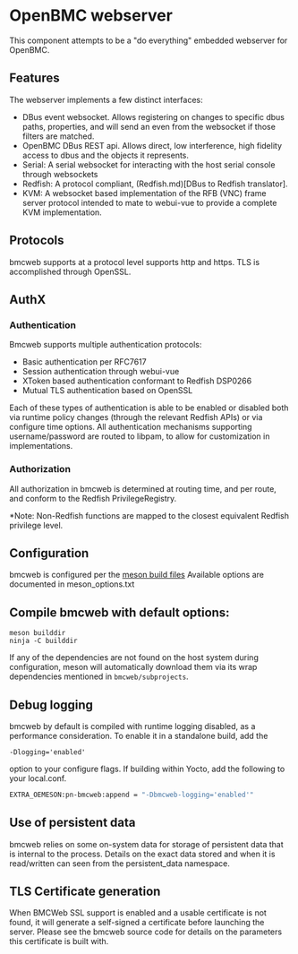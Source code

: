 # OpenBMC webserver #

This component attempts to be a "do everything" embedded webserver for OpenBMC.


## Features ##
The webserver implements a few distinct interfaces:
+ DBus event websocket.  Allows registering on changes to specific dbus paths,
  properties, and will send an even from the websocket if those filters are
  matched.
+ OpenBMC DBus REST api.  Allows direct, low interference, high fidelity access
  to dbus and the objects it represents.
+ Serial: A serial websocket for interacting with the host serial console
  through websockets
+ Redfish: A protocol compliant, (Redfish.md)[DBus to Redfish translator].
+ KVM: A websocket based implementation of the RFB (VNC) frame server protocol
  intended to mate to webui-vue to provide a complete KVM implementation.

## Protocols ##
bmcweb supports at a protocol level supports http and https.  TLS is
accomplished through OpenSSL.

## AuthX ##
### Authentication ###
Bmcweb supports multiple authentication protocols:
+ Basic authentication per RFC7617
+ Session authentication through webui-vue
+ XToken based authentication conformant to Redfish DSP0266
+ Mutual TLS authentication based on OpenSSL

Each of these types of authentication is able to be enabled or disabled both via
runtime policy changes (through the relevant Redfish APIs) or via configure time
options.  All authentication mechanisms supporting username/password are routed
to libpam, to allow for customization in implementations.

### Authorization ###
All authorization in bmcweb is determined at routing time, and per route, and
conform to the Redfish PrivilegeRegistry.

*Note: Non-Redfish functions are mapped to the closest equivalent Redfish
privilege level.

## Configuration

bmcweb is configured per the
[meson build files](https://mesonbuild.com/Build-options.html) Available options
are documented in meson_options.txt

## Compile bmcweb with default options:
```ascii
meson builddir
ninja -C builddir
```

If any of the dependencies are not found on the host system during
configuration, meson will automatically download them via its wrap dependencies
mentioned in `bmcweb/subprojects`.

## Debug logging
bmcweb by default is compiled with runtime logging disabled, as a performance
consideration.  To enable it in a standalone build, add the
```ascii
-Dlogging='enabled'
```
option to your configure flags.  If building within Yocto, add the following to your local.conf.
```bash
EXTRA_OEMESON:pn-bmcweb:append = "-Dbmcweb-logging='enabled'"
```

## Use of persistent data
bmcweb relies on some on-system data for storage of persistent data that is
internal to the process.  Details on the exact data stored and when it is
read/written can seen from the persistent_data namespace.

## TLS Certificate generation
When BMCWeb SSL support is enabled and a usable certificate is not
found, it will generate a self-signed a certificate before launching the
server.  Please see the bmcweb source code for details on the parameters this
certificate is built with.

